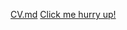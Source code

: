 [CV.md](https://C0deB0iii.github.io/rsschool-cv/cv)
[Click me hurry up!](https://C0deB0iii.github.io/rsschool-cv/)
